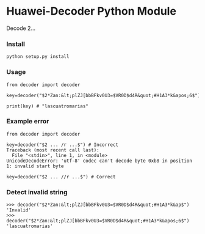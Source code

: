 # Huawei-Decoder Python Module
Decode $2...$

### Install
```
python setup.py install
```

### Usage
```
from decoder import decoder

key=decoder("$2*Zan:&lt;plZJ[bbBFkv0U3=$VR0D$d4R&quot;#H1A3*k&apos;6$")

print(key) # "lascuatromarias"
```

### Example error 
```
from decoder import decoder

key=decoder("$2 ... /r ...$") # Incorrect
Traceback (most recent call last):
  File "<stdin>", line 1, in <module>
UnicodeDecodeError: 'utf-8' codec can't decode byte 0xb8 in position 1: invalid start byte

key=decoder("$2 ... //r ...$") # Correct
```

### Detect invalid string

```
>>> decoder("$2*Zan:&lt;plZJ[bbBFkv0U3=$VR0D$d4R&quot;#H1A3*k&ap$")
'Invalid'
>>> decoder("$2*Zan:&lt;plZJ[bbBFkv0U3=$VR0D$d4R&quot;#H1A3*k&apos;6$")
'lascuatromarias'
```

